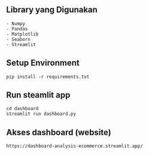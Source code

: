 ## Library yang Digunakan
```
- Numpy
- Pandas
- Matplotlib
- Seaborn
- Streamlit
```

## Setup Environment
```
pip install -r requirements.txt
```

## Run steamlit app
```
cd dashboard
streamlit run dashboard.py
```

## Akses dashboard (website)
```
https://dashboard-analysis-ecommerce.streamlit.app/
```
